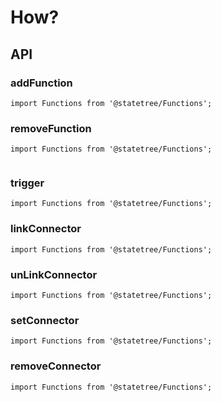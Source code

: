 # How?

## API
### addFunction

```
import Functions from '@statetree/Functions';
```

### removeFunction

```
import Functions from '@statetree/Functions';


```
### trigger
```
import Functions from '@statetree/Functions';

```

### linkConnector
```
import Functions from '@statetree/Functions';
```

### unLinkConnector

```
import Functions from '@statetree/Functions';
```

### setConnector
```
import Functions from '@statetree/Functions';
```

### removeConnector

```
import Functions from '@statetree/Functions';
```